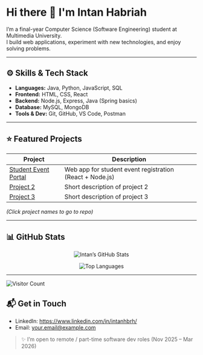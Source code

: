 # Hi there 👋 I'm Intan Habriah

I’m a final-year Computer Science (Software Engineering) student at Multimedia University.  
I build web applications, experiment with new technologies, and enjoy solving problems.

---

## ⚙️ Skills & Tech Stack

- **Languages:** Java, Python, JavaScript, SQL  
- **Frontend:** HTML, CSS, React  
- **Backend:** Node.js, Express, Java (Spring basics)  
- **Database:** MySQL, MongoDB  
- **Tools & Dev:** Git, GitHub, VS Code, Postman  

---

## ⭐ Featured Projects

| Project | Description |
|---|---|
| [Student Event Portal](https://github.com/intanhbrh/your-project-repo) | Web app for student event registration (React + Node.js) |
| [Project 2](https://github.com/intanhbrh/project2) | Short description of project 2 |
| [Project 3](https://github.com/intanhbrh/project3) | Short description of project 3 |

*(Click project names to go to repo)*

---

## 📊 GitHub Stats

<!-- GitHub Stats Card -->
<p align="center">
  <img src="https://github-readme-stats.vercel.app/api?username=intanhbrh&show_icons=true&theme=tokyonight" alt="Intan’s GitHub Stats" />
</p>

<!-- Most used languages -->
<p align="center">
  <img src="https://github-readme-stats.vercel.app/api/top-langs/?username=intanhbrh&theme=tokyonight&layout=compact" alt="Top Languages" />
</p>

---
![Visitor Count](https://profile-counter.glitch.me/{YOUR_USER}/count.svg)


## 📬 Get in Touch

- LinkedIn: https://www.linkedin.com/in/intanhbrh/  
- Email: your.email@example.com  

> ✨ I’m open to remote / part-time software dev roles (Nov 2025 – Mar 2026)  
